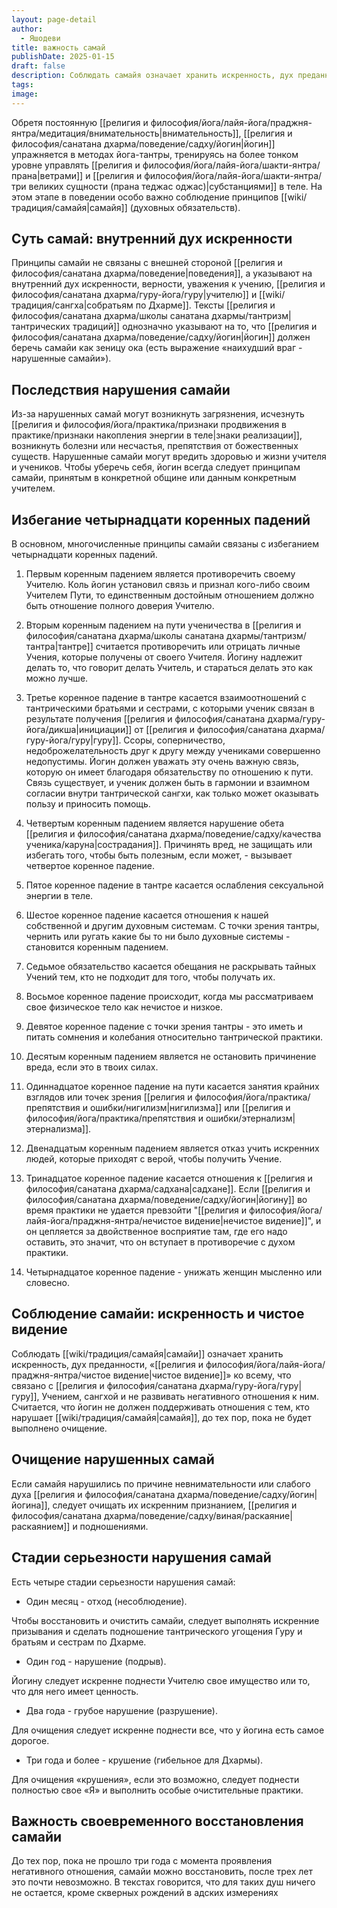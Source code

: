 ```yaml
---
layout: page-detail
author:
  - Яшодеви
title: важность самай
publishDate: 2025-01-15
draft: false
description: Соблюдать самайя означает хранить искренность, дух преданности, «чистое видение» ко всему, что связано с Учителем, Учением, сангхой и не развивать негативного отношения к ним.
tags: 
image:
---
```

Обретя постоянную [[религия и философия/йога/лайя-йога/праджня-янтра/медитация/внимательность|внимательность]], [[религия и философия/санатана дхарма/поведение/садху/йогин|йогин]] упражняется в методах йога-тантры, тренируясь на более тонком уровне управлять [[религия и философия/йога/лайя-йога/шакти-янтра/прана|ветрами]] и [[религия и философия/йога/лайя-йога/шакти-янтра/три великих сущности (прана теджас оджас)|субстанциями]] в теле. На этом этапе в поведении особо важно соблюдение принципов [[wiki/традиция/самайя|самайя]] (духовных обязательств).

## Суть самай: внутренний дух искренности
Принципы самайи не связаны с внешней стороной [[религия и философия/санатана дхарма/поведение|поведения]], а указывают на внутренний дух искренности, верности, уважения к учению, [[религия и философия/санатана дхарма/гуру-йога/гуру|учителю]] и [[wiki/традиция/сангха|собратьям по Дхарме]]. Тексты [[религия и философия/санатана дхарма/школы санатана дхармы/тантризм|тантрических традиций]] однозначно указывают на то, что [[религия и философия/санатана дхарма/поведение/садху/йогин|йогин]] должен беречь самайи как зеницу ока (есть выражение «наихудший враг - нарушенные самайи»).

## Последствия нарушения самайи
Из-за нарушенных самай могут возникнуть загрязнения, исчезнуть [[религия и философия/йога/практика/признаки продвижения в практике/признаки накопления энергии в теле|знаки реализации]], возникнуть болезни или несчастья, препятствия от божественных существ. Нарушенные самайи могут вредить здоровью и жизни учителя и учеников. Чтобы уберечь себя, йогин всегда следует принципам самайи, принятым в конкретной общине или данным конкретным учителем.

## Избегание четырнадцати коренных падений
В основном, многочисленные принципы самайи связаны с избеганием четырнадцати коренных падений.

1. Первым коренным падением является противоречить своему Учителю. Коль йогин установил связь и признал кого-либо своим Учителем Пути, то единственным достойным отношением должно быть отношение полного доверия Учителю.

2. Вторым коренным падением на пути ученичества в [[религия и философия/санатана дхарма/школы санатана дхармы/тантризм/тантра|тантре]] считается противоречить или отрицать личные Учения, которые получены от своего Учителя. Йогину надлежит делать то, что говорит делать Учитель, и стараться делать это как можно лучше.

3. Третье коренное падение в тантре касается взаимоотношений с тантрическими братьями и сестрами, с которыми ученик связан в результате получения [[религия и философия/санатана дхарма/гуру-йога/дикша|инициации]] от [[религия и философия/санатана дхарма/гуру-йога/гуру|гуру]]. Ссоры, соперничество, недоброжелательность друг к другу между учениками совершенно недопустимы. Йогин должен уважать эту очень важную связь, которую он имеет благодаря обязательству по отношению к пути. Связь существует, и ученик должен быть в гармонии и взаимном согласии внутри тантрической сангхи, как только может оказывать пользу и приносить помощь.

4. Четвертым коренным падением является нарушение обета [[религия и философия/санатана дхарма/поведение/садху/качества ученика/каруна|сострадания]]. Причинять вред, не защищать или избегать того, чтобы быть полезным, если может, - вызывает четвертое коренное падение.

5. Пятое коренное падение в тантре касается ослабления сексуальной энергии в теле.

6. Шестое коренное падение касается отношения к нашей собственной и другим духовным системам. С точки зрения тантры, чернить или ругать какие бы то ни было духовные системы - становится коренным падением.

7. Седьмое обязательство касается обещания не раскрывать тайных Учений тем, кто не подходит для того, чтобы получать их.

8. Восьмое коренное падение происходит, когда мы рассматриваем свое физическое тело как нечистое и низкое.

9. Девятое коренное падение с точки зрения тантры - это иметь и питать сомнения и колебания относительно тантрической практики.

10. Десятым коренным падением является не остановить причинение вреда, если это в твоих силах.

11. Одиннадцатое коренное падение на пути касается занятия крайних взглядов или точек зрения [[религия и философия/йога/практика/препятствия и ошибки/нигилизм|нигилизма]] или [[религия и философия/йога/практика/препятствия и ошибки/этернализм|этернализма]].

12. Двенадцатым коренным падением является отказ учить искренних людей, которые приходят с верой, чтобы получить Учение.

13. Тринадцатое коренное падение касается отношения к [[религия и философия/санатана дхарма/садхана|садхане]]. Если [[религия и философия/санатана дхарма/поведение/садху/йогин|йогину]] во время практики не удается превзойти "[[религия и философия/йога/лайя-йога/праджня-янтра/нечистое видение|нечистое видение]]", и он цепляется за двойственное восприятие там, где его надо оставить, это значит, что он вступает в противоречие с духом практики.

14. Четырнадцатое коренное падение - унижать женщин мысленно или словесно.

## Соблюдение самайи: искренность и чистое видение
Соблюдать [[wiki/традиция/самайя|самайи]] означает хранить искренность, дух преданности, «[[религия и философия/йога/лайя-йога/праджня-янтра/чистое видение|чистое видение]]» ко всему, что связано с [[религия и философия/санатана дхарма/гуру-йога/гуру|гуру]], Учением, сангхой и не развивать негативного отношения к ним. Считается, что йогин не должен поддерживать отношения с тем, кто нарушает [[wiki/традиция/самайя|самайя]], до тех пор, пока не будет выполнено очищение.

## Очищение нарушенных самай
Если самайя нарушились по причине невнимательности или слабого духа [[религия и философия/санатана дхарма/поведение/садху/йогин|йогина]], следует очищать их искренним признанием, [[религия и философия/санатана дхарма/поведение/садху/виная/раскаяние|раскаянием]] и подношениями.

## Стадии серьезности нарушения самай
Есть четыре стадии серьезности нарушения самай:

-  Один месяц - отход (несоблюдение).

Чтобы восстановить и очистить самайи, следует выполнять искренние призывания и сделать подношение тантрического угощения Гуру и братьям и сестрам по Дхарме.

-  Один год - нарушение (подрыв).

Йогину следует искренне поднести Учителю свое имущество или то, что для него имеет ценность.

-  Два года - грубое нарушение (разрушение).

Для очищения следует искренне поднести все, что у йогина есть самое дорогое.

-  Три года и более - крушение (гибельное для Дхармы).

Для очищения «крушения», если это возможно, следует поднести полностью свое «Я» и выполнить особые очистительные практики.

## Важность своевременного восстановления самайи
До тех пор, пока не прошло три года с момента проявления негативного отношения, самайи можно восстановить, после трех лет это почти невозможно. В текстах говорится, что для таких душ ничего не остается, кроме скверных рождений в адских измерениях